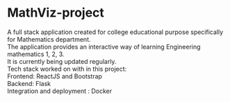 # MathViz-project
A full stack application created for college educational purpose specifically for Mathematics department.<br>
The application provides an interactive way of learning Engineering mathematics 1, 2, 3.<br>
It is currently being updated regularly.<br>
Tech stack worked on with in this project:<br>
Frontend: ReactJS and Bootstrap <br>
Backend: Flask <br>
Integration and deployment : Docker
